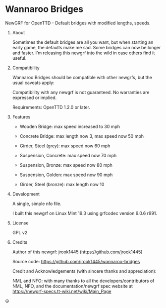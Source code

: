 # Wannaroo Bridges

NewGRF for OpenTTD - Default bridges with modified lengths, speeds.

1. About

    Sometimes the default bridges are all you want, but when starting an early game, the defaults make me sad. Some bridges can now be longer and faster. I'm releasing this newgrf into the wild in case others find it useful.

1. Compatibility

    Wannaroo Bridges should be compatible with other newgrfs, but the usual caveats apply:

    Compatibility with any newgrf is not guaranteed. No warranties are expressed or implied.

    Requirements: OpenTTD 1.2.0 or later.

1. Features

    * Wooden Bridge: max speed increased to 30 mph

    * Concrete Bridge: max length now 3, max speed now 50 mph

    * Girder, Steel (grey): max speed now 60 mph

    * Suspension, Concrete: max speed now 70 mph

    * Suspension, Bronze: max speed now 80 mph

    * Suspension, Golden: max speed now 90 mph

    * Girder, Steel (bronze): max length now 10

1. Development

    A single, simple nfo file.

    I built this newgrf on Linux Mint 19.3 using grfcodec version 6.0.6 r991.

1. License

    GPL v2

1. Credits

    Author of this newgrf: jrook1445 (https://github.com/jrook1445)

    Source code: https://github.com/jrook1445/wannaroo-bridges

    Credit and Acknowledgements (with sincere thanks and appreciation):

    NML and NFO: with many thanks to all the developers/contributors of NML, NFO, and the documentation/newgrf spec website at https://newgrf-specs.tt-wiki.net/wiki/Main_Page

:peace_symbol:

